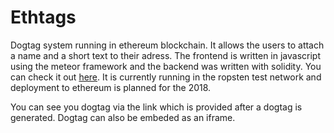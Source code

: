# Ethtags
Dogtag system running in ethereum blockchain. It allows the users to attach a name and a short text to their adress. The frontend is written in javascript using the meteor framework and the backend was written with solidity. You can check it out [here](ethtags.heroku.com). It is currently running in the ropsten test network and deployment to ethereum is planned for the 2018.

You can see you dogtag via the link which is provided after a dogtag is generated. Dogtag can also be embeded as an iframe.
